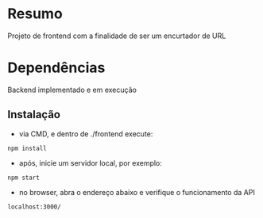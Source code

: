 # Resumo
Projeto de frontend com a finalidade de ser um encurtador de URL

# Dependências
Backend implementado e em execução

## Instalação
- via CMD, e dentro de ./frontend execute:
```
npm install
```
- após, inicie um servidor local, por exemplo:
```
npm start
```
- no browser, abra o endereço abaixo e verifique o funcionamento da API
```
localhost:3000/
```
